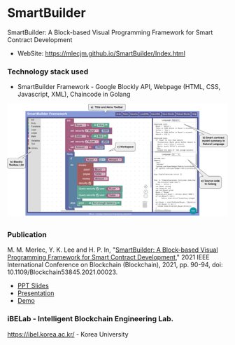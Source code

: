 # SmartBuilder
SmartBuilder: A Block-based Visual Programming Framework for Smart Contract Development
- WebSite: https://mlecjm.github.io/SmartBuilder/Index.html

### Technology stack used

- SmartBuilder Framework - Google Blockly API, Webpage (HTML, CSS, Javascript, XML), Chaincode in Golang

![SmartBuilder User Interface](https://github.com/mlecjm/SmartBuilder/blob/main/assets/img/SmartBuilder.png)


##
### Publication 
M. M. Merlec, Y. K. Lee and H. P. In, "[SmartBuilder: A Block-based Visual Programming Framework for Smart Contract Development](https://ieeexplore.ieee.org/document/9680565)," 2021 IEEE International Conference on Blockchain (Blockchain), 2021, pp. 90-94, doi: 10.1109/Blockchain53845.2021.00023.

- [PPT Slides](https://drive.google.com/file/d/13N4GoO_JxGzp_jdazuG92kneuoAsozdS/view?usp=sharing) 
- [Presentation](https://youtu.be/p5gWzTp5Xeg) 
- [Demo](https://youtu.be/PzaxFFpk_4M)

### iBELab - Intelligent Blockchain Engineering Lab.
https://ibel.korea.ac.kr/  -  Korea University
